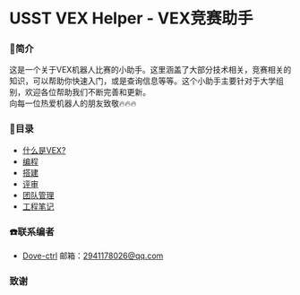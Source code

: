 # USST VEX Helper - VEX竞赛助手
### :book:简介
这是一个关于VEX机器人比赛的小助手。这里涵盖了大部分技术相关，竞赛相关的知识，可以帮助你快速入门，或是查询信息等等。这个小助手主要针对于大学组别，欢迎各位帮助我们不断完善和更新。   
向每一位热爱机器人的朋友致敬:fire::fire::fire:

### :door:目录
- [什么是VEX?](./competition.md)
- [编程](./programming.md)
- [搭建](./building.md)
- [评审](./interview.md)
- [团队管理](./manage.md)
- [工程笔记](./notebook.md)

### :phone:联系编者
- [Dove-ctrl](https://github.com/Dove-ctrl)
邮箱：2941178026@qq.com

### 致谢